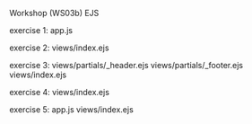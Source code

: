 Workshop (WS03b) EJS

exercise 1:
 app.js

exercise 2:
views/index.ejs

exercise 3:
views/partials/_header.ejs
views/partials/_footer.ejs
views/index.ejs

exercise 4:
views/index.ejs

exercise 5:
app.js
views/index.ejs
